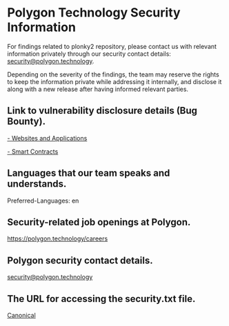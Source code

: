 # Polygon Technology Security Information

For findings related to plonky2 repository, please contact us with relevant information privately 
through our security contact details: security@polygon.technology.

Depending on the severity of the findings, the team may reserve the rights to keep the information private
while addressing it internally, and disclose it along with a new release after having informed relevant parties.

## Link to vulnerability disclosure details (Bug Bounty).
[- Websites and Applications](https://hackerone.com/polygon-technology)

[- Smart Contracts](https://immunefi.com/bounty/polygon)

## Languages that our team speaks and understands.
Preferred-Languages: en

## Security-related job openings at Polygon.
https://polygon.technology/careers

## Polygon security contact details.
security@polygon.technology

## The URL for accessing the security.txt file.
[Canonical](https://polygon.technology/security.txt)

